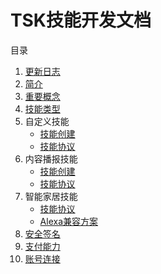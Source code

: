 # TSK技能开发文档

目录
1. [更新日志](./change_log.md)
2. [简介](./introduction.md)
3. [重要概念](./important_concept.md)
4. [技能类型](./skill_types.md)
5. 自定义技能
    + [技能创建](./custom_skill-how-to-create.md)
    + [技能协议](./custom_skill.md)
6. 内容播报技能
    + [技能创建](./flash_briefing-how-to-create.md)
    + [技能协议](./flash_briefing.md)
7. 智能家居技能
    + [技能协议](./smart_home.md)
    + [Alexa兼容方案](./alexa-smart-home-compatible.md)
7. [安全签名](./security.md)
8. [支付能力](./pay.md)
9. [账号连接](./account_linking.md)
